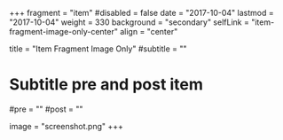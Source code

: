 +++
fragment = "item"
#disabled = false
date = "2017-10-04"
lastmod = "2017-10-04"
weight = 330
background = "secondary"
selfLink = "item-fragment-image-only-center"
align = "center"

title = "Item Fragment Image Only"
#subtitle = ""

# Subtitle pre and post item
#pre = ""
#post = ""

image = "screenshot.png"
+++
